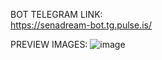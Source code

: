 BOT TELEGRAM LINK:     
https://senadream-bot.tg.pulse.is/

PREVIEW IMAGES:
![image](https://github.com/user-attachments/assets/1628064d-3c79-4527-9fe7-ce887fa77ce6)
